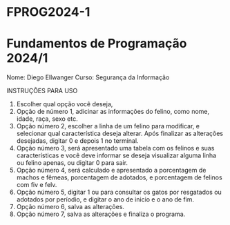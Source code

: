 # FPROG2024-1
# Fundamentos de Programação 2024/1

Nome: Diego Ellwanger
Curso: Segurança da Informação

INSTRUÇÕES PARA USO

1) Escolher qual opção você deseja,
2) Opção de número 1, adicinar as informações do felino, como nome, idade, raça, sexo etc.
3) Opção número 2, escolher a linha de um felino para modificar, e selecionar qual característica deseja alterar. Após finalizar as alterações desejadas, digitar 0 e depois 1 no terminal.
4) Opção número 3, será apresentado uma tabela com os felinos e suas características e você deve informar se deseja visualizar alguma linha ou felino apenas, ou digitar 0 para sair.
5) Opção número 4, será calculado e apresentado a porcentagem de machos e fêmeas, porcentagem de adotados, e porcentagem de felinos com fiv e felv.
6) Opção número 5, digitar 1 ou para consultar os gatos por resgatados ou adotados por períodio, e digitar o ano de inicio e o ano de fim.
7) Opção número 6, salva as alterações.
8) Opção número 7, salva as alterações e finaliza o programa.

